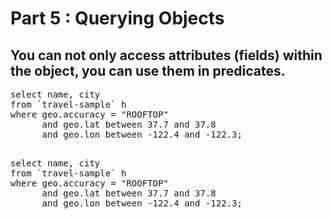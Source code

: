 # Part 5 : Querying Objects

## You can not only access attributes (fields) within the object, you can use them in predicates.

<pre>
select name, city 
from `travel-sample` h 
where geo.accuracy = "ROOFTOP" 
      and geo.lat between 37.7 and 37.8
      and geo.lon between -122.4 and -122.3;
</pre>

<pre id="example"> 
select name, city 
from `travel-sample` h 
where geo.accuracy = "ROOFTOP" 
      and geo.lat between 37.7 and 37.8
      and geo.lon between -122.4 and -122.3;
</pre>
